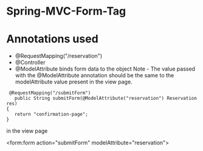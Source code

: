 # Spring-MVC-Form-Tag

# Annotations used


* @RequestMapping("/reservation")  
* @Controller  
* @ModelAttribute binds form data to the object 
Note - The value passed with the @ModelAttribute annotation should be the same to the modelAttribute value present in the view page.
 ``` 
  @RequestMapping("/submitForm")  
    public String submitForm(@ModelAttribute("reservation") Reservation res)  
{  
    return "confirmation-page";  
} 
```
in the view page

 <form:form action="submitForm" modelAttribute="reservation">  
 </form>
 
 
